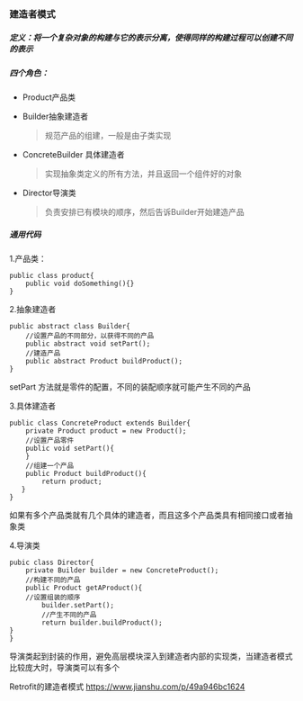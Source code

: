 ### 建造者模式
##### 定义：将一个复杂对象的构建与它的表示分离，使得同样的构建过程可以创建不同的表示

##### 四个角色：
*	Product产品类
*	Builder抽象建造者
	>规范产品的组建，一般是由子类实现

*	ConcreteBuilder 具体建造者
	>实现抽象类定义的所有方法，并且返回一个组件好的对象

*	Director导演类
	>负责安排已有模块的顺序，然后告诉Builder开始建造产品

##### 通用代码
1.产品类：
	
	public class product{
		public void doSomething(){}		
	}
2.抽象建造者

	public abstract class Builder{
		//设置产品的不同部分，以获得不同的产品
		public abstract void setPart();
		//建造产品
		public abstract Product buildProduct();
	}
setPart 方法就是零件的配置，不同的装配顺序就可能产生不同的产品
	
3.具体建造者

	public class ConcreteProduct extends Builder{
		private Product product = new Product();
		//设置产品零件
		public void setPart(){
		}
		//组建一个产品
		public Product buildProduct(){
			return product;
	   }
	}
如果有多个产品类就有几个具体的建造者，而且这多个产品类具有相同接口或者抽象类

4.导演类

	pubic class Director{
		private Builder builder = new ConcreteProduct();
		//构建不同的产品
		public Product getAProduct(){
		//设置组装的顺序
			builder.setPart();
			//产生不同的产品
			return builder.buildProduct();
	}
	}
导演类起到封装的作用，避免高层模块深入到建造者内部的实现类，当建造者模式比较庞大时，导演类可以有多个

Retrofit的建造者模式
https://www.jianshu.com/p/49a946bc1624
